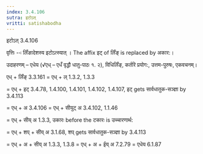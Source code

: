 ```yaml
---
index: 3.4.106
sutra: इटोऽत्‌
vritti: satishabodha
---
```



 इटोऽत्‌ 3.4.106 


वृत्तिः --ः लिँङादेशस्‍य इटोऽत्‍स्‍यात् । The affix इट् of लिँङ् is replaced by अकार:। 


उदाहरणम् – एधेय (√एध् – एधँ वृद्धौ धातु-पाठः १. २), विधिलिँङ्, कर्तरि प्रयोग:, उत्तम-पुरुषः, एकवचनम्। 

एध् + लिँङ् 3.3.161 = एध् + ल् 1.3.2, 1.3.3 

= एध् + इट् 3.4.78, 1.4.100, 1.4.101, 1.4.102, 1.4.107, इट् gets सार्वधातुक-सञ्ज्ञा by 3.4.113 

= एध् + अ 3.4.106 = एध् + सीयुट् अ 3.4.102, 1.1.46 

= एध् + सीय् अ 1.3.3, उकारः before the टकारः is उच्चारणार्थ: 

= एध् + शप् + सीय् अ 3.1.68, शप् gets सार्वधातुक-सञ्ज्ञा by 3.4.113 

= एध् + अ + सीय् अ 1.3.3, 1.3.8 = एध् + अ + ईय् अ 7.2.79 = एधेय 6.1.87 



